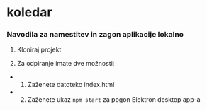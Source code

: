 # koledar

### Navodila za namestitev in zagon aplikacije lokalno

1. Kloniraj projekt

2. Za odpiranje imate dve možnosti: 
- 1) Zaženete datoteko index.html
- 2) Zaženete ukaz `npm start` za pogon Elektron desktop app-a
